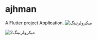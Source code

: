 # ajhman

A Flutter project Application.
![میکرولرنینگ](https://github.com/user-attachments/assets/895bb1af-8468-4800-a75f-e37d8113f7a9)


![میکرولرنینگ2](https://github.com/user-attachments/assets/62a78c34-d58b-4319-814c-6af6620ea3d2)

